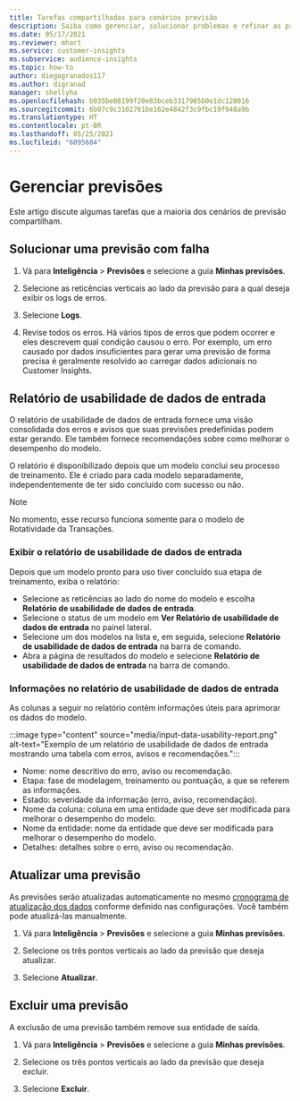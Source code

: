 ```yaml
---
title: Tarefas compartilhadas para cenários previsão
description: Saiba como gerenciar, solucionar problemas e refinar as previsões.
ms.date: 05/17/2021
ms.reviewer: mhart
ms.service: customer-insights
ms.subservice: audience-insights
ms.topic: how-to
author: diegogranados117
ms.author: digranad
manager: shellyha
ms.openlocfilehash: b935be08199f20e83bceb3317985b0e1dc120016
ms.sourcegitcommit: 6b07c9c3102761be162e4842f3c9fbc19f948a9b
ms.translationtype: HT
ms.contentlocale: pt-BR
ms.lasthandoff: 05/25/2021
ms.locfileid: "6095684"
---
```

# <a name="manage-predictions"></a>Gerenciar previsões

Este artigo discute algumas tarefas que a maioria dos cenários de previsão compartilham.

## <a name="troubleshoot-a-failed-prediction"></a>Solucionar uma previsão com falha

1. Vá para **Inteligência** > **Previsões** e selecione a guia **Minhas previsões**.

1. Selecione as reticências verticais ao lado da previsão para a qual deseja exibir os logs de erros.

1. Selecione **Logs**.

1. Revise todos os erros. Há vários tipos de erros que podem ocorrer e eles descrevem qual condição causou o erro. Por exemplo, um erro causado por dados insuficientes para gerar uma previsão de forma precisa é geralmente resolvido ao carregar dados adicionais no Customer Insights.

## <a name="input-data-usability-report"></a>Relatório de usabilidade de dados de entrada

O relatório de usabilidade de dados de entrada fornece uma visão consolidada dos erros e avisos que suas previsões predefinidas podem estar gerando. Ele também fornece recomendações sobre como melhorar o desempenho do modelo.

O relatório é disponibilizado depois que um modelo conclui seu processo de treinamento. Ele é criado para cada modelo separadamente, independentemente de ter sido concluído com sucesso ou não.

> [!NOTE]
> No momento, esse recurso funciona somente para o modelo de Rotatividade da Transações.

### <a name="view-the-input-data-usability-report"></a>Exibir o relatório de usabilidade de dados de entrada

Depois que um modelo pronto para uso tiver concluído sua etapa de treinamento, exiba o relatório:
- Selecione as reticências ao lado do nome do modelo e escolha **Relatório de usabilidade de dados de entrada**.
- Selecione o status de um modelo em **Ver Relatório de usabilidade de dados de entrada** no painel lateral.
- Selecione um dos modelos na lista e, em seguida, selecione **Relatório de usabilidade de dados de entrada** na barra de comando.
- Abra a página de resultados do modelo e selecione **Relatório de usabilidade de dados de entrada** na barra de comando.

### <a name="information-in-the-input-data-usability-report"></a>Informações no relatório de usabilidade de dados de entrada

As colunas a seguir no relatório contêm informações úteis para aprimorar os dados do modelo.

:::image type="content" source="media/input-data-usability-report.png" alt-text="Exemplo de um relatório de usabilidade de dados de entrada mostrando uma tabela com erros, avisos e recomendações.":::

- Nome: nome descritivo do erro, aviso ou recomendação.
- Etapa: fase de modelagem, treinamento ou pontuação, a que se referem as informações.
- Estado: severidade da informação (erro, aviso, recomendação).
- Nome da coluna: coluna em uma entidade que deve ser modificada para melhorar o desempenho do modelo.
- Nome da entidade: nome da entidade que deve ser modificada para melhorar o desempenho do modelo.
- Detalhes: detalhes sobre o erro, aviso ou recomendação.

## <a name="refresh-a-prediction"></a>Atualizar uma previsão

As previsões serão atualizadas automaticamente no mesmo [cronograma de atualização dos dados](system.md#schedule-tab) conforme definido nas configurações. Você também pode atualizá-las manualmente.

1. Vá para **Inteligência** > **Previsões** e selecione a guia **Minhas previsões**.

1. Selecione os três pontos verticais ao lado da previsão que deseja atualizar.

1. Selecione **Atualizar**.

## <a name="delete-a-prediction"></a>Excluir uma previsão

A exclusão de uma previsão também remove sua entidade de saída.

1. Vá para **Inteligência** > **Previsões** e selecione a guia **Minhas previsões**.

1. Selecione os três pontos verticais ao lado da previsão que deseja excluir.

1. Selecione **Excluir**.
